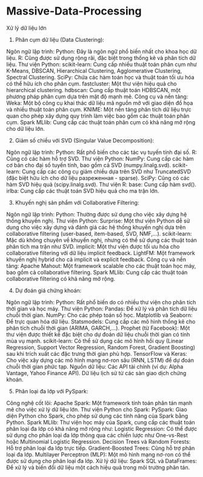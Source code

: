 # Massive-Data-Processing
Xử lý dữ liệu lớn
1. Phân cụm dữ liệu (Data Clustering):

Ngôn ngữ lập trình:
Python: Đây là ngôn ngữ phổ biến nhất cho khoa học dữ liệu.
R: Cũng được sử dụng rộng rãi, đặc biệt trong thống kê và phân tích dữ liệu.
Thư viện Python:
scikit-learn: Cung cấp nhiều thuật toán phân cụm như K-Means, DBSCAN, Hierarchical Clustering, Agglomerative Clustering, Spectral Clustering.
SciPy: Chứa các hàm toán học và thuật toán tối ưu hóa có thể hữu ích cho phân cụm.
fastcluster: Một thư viện hiệu quả cho hierarchical clustering.
hdbscan: Cung cấp thuật toán HDBSCAN, một phương pháp phân cụm dựa trên mật độ mạnh mẽ.
Công cụ và nền tảng:
Weka: Một bộ công cụ khai thác dữ liệu mã nguồn mở với giao diện đồ họa và nhiều thuật toán phân cụm.
KNIME: Một nền tảng phân tích dữ liệu trực quan cho phép xây dựng quy trình làm việc bao gồm các thuật toán phân cụm.
Spark MLlib: Cung cấp các thuật toán phân cụm có khả năng mở rộng cho dữ liệu lớn.


2. Giảm số chiều với SVD (Singular Value Decomposition):

Ngôn ngữ lập trình:
Python: Rất phổ biến cho các tác vụ tuyến tính đại số.
R: Cũng có các hàm hỗ trợ SVD.
Thư viện Python:
NumPy: Cung cấp các hàm cơ bản cho đại số tuyến tính, bao gồm cả SVD (numpy.linalg.svd).
scikit-learn: Cung cấp các công cụ giảm chiều dựa trên SVD như TruncatedSVD (đặc biệt hữu ích cho dữ liệu разреженная - sparse).
SciPy: Cũng có các hàm SVD hiệu quả (scipy.linalg.svd).
Thư viện R:
base: Cung cấp hàm svd().
irlba: Cung cấp các thuật toán SVD hiệu quả cho ma trận lớn.


3. Khuyến nghị sản phẩm với Collaborative Filtering:

Ngôn ngữ lập trình:
Python: Thường được sử dụng cho việc xây dựng hệ thống khuyến nghị.
Thư viện Python:
Surprise: Một thư viện Python dễ sử dụng cho việc xây dựng và đánh giá các hệ thống khuyến nghị dựa trên collaborative filtering (user-based, item-based, SVD, NMF,...).
scikit-learn: Mặc dù không chuyên về khuyến nghị, nhưng có thể sử dụng các thuật toán phân tích ma trận như SVD.
implicit: Một thư viện được tối ưu hóa cho collaborative filtering với dữ liệu implicit feedback.
LightFM: Một framework khuyến nghị hybrid cho cả implicit và explicit feedback.
Công cụ và nền tảng:
Apache Mahout: Một framework scalable cho các thuật toán học máy, bao gồm cả collaborative filtering.
Spark MLlib: Cung cấp các thuật toán collaborative filtering có khả năng mở rộng.



4. Dự đoán giá chứng khoán:

Ngôn ngữ lập trình:
Python: Rất phổ biến do có nhiều thư viện cho phân tích thời gian và học máy.
Thư viện Python:
Pandas: Để xử lý và phân tích dữ liệu chuỗi thời gian.
NumPy: Cho các phép toán số học.
Matplotlib và Seaborn: Để trực quan hóa dữ liệu.
Statsmodels: Cung cấp các mô hình thống kê cho phân tích chuỗi thời gian (ARIMA, GARCH,...).
Prophet (từ Facebook): Một thư viện được thiết kế đặc biệt cho dự đoán dữ liệu chuỗi thời gian có tính mùa vụ mạnh.
scikit-learn: Có thể sử dụng các mô hình hồi quy (Linear Regression, Support Vector Regression, Random Forest, Gradient Boosting) sau khi trích xuất các đặc trưng thời gian phù hợp.
TensorFlow và Keras: Cho việc xây dựng các mô hình mạng nơ-ron sâu (RNN, LSTM) để dự đoán chuỗi thời gian phức tạp.
Nguồn dữ liệu:
Các API tài chính (ví dụ: Alpha Vantage, Yahoo Finance API).
Dữ liệu lịch sử từ các sàn giao dịch chứng khoán.



5. Phân loại đa lớp với PySpark:

Công nghệ cốt lõi:
Apache Spark: Một framework tính toán phân tán mạnh mẽ cho việc xử lý dữ liệu lớn.
Thư viện Python cho Spark:
PySpark: Giao diện Python cho Spark, cho phép sử dụng các tính năng của Spark bằng Python.
Spark MLlib: Thư viện học máy của Spark, cung cấp các thuật toán phân loại đa lớp có khả năng mở rộng như:
Logistic Regression: Có thể được sử dụng cho phân loại đa lớp thông qua các chiến lược như One-vs-Rest hoặc Multinomial Logistic Regression.
Decision Trees và Random Forests: Hỗ trợ phân loại đa lớp trực tiếp.
Gradient-Boosted Trees: Cũng hỗ trợ phân loại đa lớp.
Multilayer Perceptron (MLP): Một mô hình mạng nơ-ron có thể được sử dụng cho phân loại đa lớp.
Xử lý dữ liệu:
Spark SQL và DataFrames: Để xử lý và biến đổi dữ liệu một cách hiệu quả trong môi trường phân tán.
